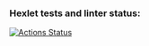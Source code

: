 ### Hexlet tests and linter status:
[![Actions Status](https://github.com/mrjonsonDD/python-project-lvl3/workflows/hexlet-check/badge.svg)](https://github.com/mrjonsonDD/python-project-lvl3/actions)